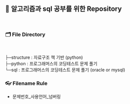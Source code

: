 ## 📙 알고리즘과 sql 공부를 위한 Repository

<br> 

###  🗂 File Directory

<br> 

├─structure : 자료구조 책 기반 (python) <br> 
├─python : 프로그래머스의 코딩테스트 문제 풀기 <br> 
└─sql : 프로그래머스의 코딩테스트 문제 풀기 (oracle or mysql)

###  👓 Filename Rule

- 문제번호_사용언어_넘버링

